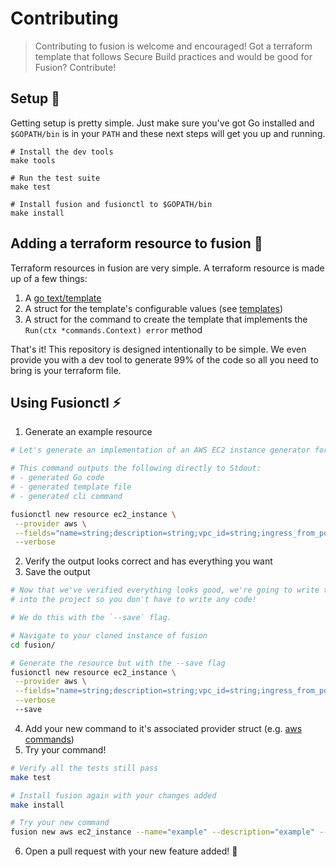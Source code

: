 # Contributing

> Contributing to fusion is welcome and encouraged! Got a terraform template that follows Secure Build practices and would be good for Fusion? 
> Contribute!

## Setup 🔧

Getting setup is pretty simple. Just make sure you've got Go installed and `$GOPATH/bin` is in your `PATH` and these next steps will
get you up and running.

```
# Install the dev tools
make tools

# Run the test suite
make test

# Install fusion and fusionctl to $GOPATH/bin
make install
```

## Adding a terraform resource to fusion 🧬

Terraform resources in fusion are very simple. A terraform resource is made up of a few things:

1. A [go text/template](https://pkg.go.dev/text/template) 
2. A struct for the template's configurable values (see [templates](./templates/))
3. A struct for the command to create the template that implements the `Run(ctx *commands.Context) error` method

That's it! This repository is designed intentionally to be simple. We even provide you with a dev tool to generate 99% of the code so all you need to bring is your terraform file.

## Using Fusionctl ⚡

1. Generate an example resource

```bash
# Let's generate an implementation of an AWS EC2 instance generator for fusion.

# This command outputs the following directly to Stdout:
# - generated Go code
# - generated template file
# - generated cli command

fusionctl new resource ec2_instance \
 --provider aws \
 --fields="name=string;description=string;vpc_id=string;ingress_from_port=int" \
 --verbose
```

2. Verify the output looks correct and has everything you want
3. Save the output

```bash
# Now that we've verified everything looks good, we're going to write the output directly
# into the project so you don't have to write any code!

# We do this with the `--save` flag.

# Navigate to your cloned instance of fusion
cd fusion/

# Generate the resource but with the --save flag
fusionctl new resource ec2_instance \
 --provider aws \
 --fields="name=string;description=string;vpc_id=string;ingress_from_port=int" \
 --verbose
 --save
```

4. Add your new command to it's associated provider struct (e.g. [aws commands](./internal/commands/awscmd/cmd_aws.go))
5. Try your command!

```bash
# Verify all the tests still pass
make test

# Install fusion again with your changes added
make install

# Try your new command
fusion new aws ec2_instance --name="example" --description="example" --vpc-id="1234" --ingress-from-port="8080"
```

6. Open a pull request with your new feature added! 🎉